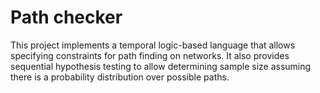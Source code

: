 # Path checker
This project implements a temporal logic-based language that allows specifying constraints for path finding on networks.
It also provides sequential hypothesis testing to allow determining sample size assuming there is a probability distribution over possible paths.
